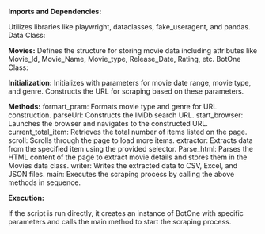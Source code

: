 **Imports and Dependencies:**

Utilizes libraries like playwright, dataclasses, fake_useragent, and pandas.
Data Class:

**Movies:** Defines the structure for storing movie data including attributes like Movie_Id, Movie_Name, Movie_type, Release_Date, Rating, etc.
BotOne Class:

**Initialization:**
Initializes with parameters for movie date range, movie type, and genre.
Constructs the URL for scraping based on these parameters.

**Methods:**
formart_pram: Formats movie type and genre for URL construction.
parseUrl: Constructs the IMDb search URL.
start_browser: Launches the browser and navigates to the constructed URL.
current_total_item: Retrieves the total number of items listed on the page.
scroll: Scrolls through the page to load more items.
extractor: Extracts data from the specified item using the provided selector.
Parse_html: Parses the HTML content of the page to extract movie details and stores them in the Movies data class.
writer: Writes the extracted data to CSV, Excel, and JSON files.
main: Executes the scraping process by calling the above methods in sequence.

**Execution:**

If the script is run directly, it creates an instance of BotOne with specific parameters and calls the main method to start the scraping process.
